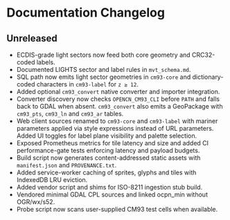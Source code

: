 # Documentation Changelog

## Unreleased

- ECDIS-grade light sectors now feed both core geometry and CRC32-coded labels.
- Documented LIGHTS sector and label rules in `mvt_schema.md`.
- SQL path now emits light sector geometries in `cm93-core` and
  dictionary-coded characters in `cm93-label` for `z ≥ 12`.
- Added optional `cm93_convert` native converter and importer integration.
- Converter discovery now checks `OPENCN_CM93_CLI` before `PATH` and
  falls back to GDAL when absent. `cm93_convert` also emits a GeoPackage
  with `cm93_pts`, `cm93_ln` and `cm93_ar` tables.
- Web client sources renamed to `cm93-core` and `cm93-label` with
  mariner parameters applied via style expressions instead of URL
  parameters. Added UI toggles for label plane visibility and palette
  selection.
- Exposed Prometheus metrics for tile latency and size and added CI
  performance-gate tests enforcing latency and payload budgets.
- Build script now generates content-addressed static assets with
  `manifest.json` and `PROVENANCE.txt`.
- Added service-worker caching of sprites, glyphs and tiles with
  IndexedDB LRU eviction.
- Added vendor script and shims for ISO-8211 ingestion stub build.
- Vendored minimal GDAL CPL sources and linked ocpn_min without OGR/wx/s52.
- Probe script now scans user-supplied CM93 test cells when available.

